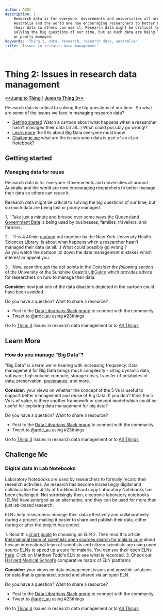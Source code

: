 ```yaml
---
author: ARDC
description: |
    Research data is for everyone. Governments and universities all around
    Australia and the world are now encouraging researchers to better manage
    their data so others can use it. Research data might be critical to
    solving the big questions of our time, but so much data are being lost 
    or poorly managed.
keywords: 'Thing 2, data, research, research data, australia'
title: 'Issues in research data management'

---
```

# Thing 2: Issues in research data management

**[&lt;&lt;Jump to Thing 1](thing-1.md) [Jump to Thing 3&gt;&gt;](thing-3.md)**

Research data is critical to solving the big questions of our time.  So
what are some of the issues we face in managing research data?

* [Getting started](#getting-started) Watch a cartoon about what happens when a
    researcher hasn't managed their data (at all…) What could possibly
    go wrong!?
* [Learn more](#learn-more) the 5Vs about Big Data everyone must know
* [Challenge me](#challenge-me) what are the issues when data is part of an eLab
    Notebook?

## Getting started
### Managing data for reuse

Research data is for everyone. Governments and universities all around
Australia and the world are now encouraging researchers to better manage
their data so others can reuse it.

Research data might be critical to solving the big questions of our
time, but so much data are being lost or poorly managed.

1.   Take just a minute and browse over some ways the [Queensland
Government
Data](https://data.qld.gov.au/article/case-studies "Queensland government using data")
is being used by businesses, families, travellers, and farmers.

2.   This 4.40min
[cartoon](https://www.youtube.com/watch?v=66oNv_DJuPc "YouTube cartoon")
put together by the New York University Health Sciences Library, is
about what happens when a researcher hasn't managed their data (at all…)
What could possibly go wrong!?\
As you watch the cartoon jot down the data management mistakes which
interest or appeal you.

3.   Now, scan through the dot points in the *Consider the following*
section of the University of the Sunshine Coast's
[LibGuide](http://libguides.usc.edu.au/c.php?g=508408&p=3477838 "USC libguide - Consider the following")
which provides advice for researchers on how to manage their data.

**Consider:** how just one of the data disasters depicted in the cartoon
could have been avoided.

Do you have a question? Want to share a resource?

- Post to the [Data Librarians Slack group](https://tiny.cc/data-librarians) to connect with the community.
- Tweet to [@ardc_au](https://twitter.com/ardc_au) using \#23things

Go to [Thing 3](thing-3.md) Issues in research data management or to [All Things](index.md)

## Learn More
### How do you manage "Big Data"?


"Big Data" is a term we're hearing with increasing frequency. Data
management for Big Data brings much complexity - citing dynamic data,
software, high volume compute, storage costs, transfer of petabytes of
data, preservation,
[provenance](https://www.ands.org.au/working-with-data/publishing-and-reusing-data/data-provenance "Data provenance"),
and more.

**Consider:** your views on whether the concept of the 5 Vs is useful to
support better management and reuse of Big Data. If you don't think the
5 Vs is of value, is there another framework or concept model which
could be useful for exploring data management for big data?

Do you have a question? Want to share a resource?

- Post to the [Data Librarians Slack group](https://tiny.cc/data-librarians) to connect with the community.
- Tweet to [@ardc_au](https://twitter.com/ardc_au) using \#23things

Go to [Thing 3](thing-3.md) Issues in research data management or to [All Things](index.md)

## Challenge Me
### Digital data in Lab Notebooks

Laboratory Notebooks are used by researchers to formally record their
research activities. As research has become increasingly digital and
collaborative the utility of traditional hard copy Laboratory Notebooks
has been challenged. Not surprisingly then, electronic laboratory notebooks (ELNs) have
emerged as an alternative, and they can be used for more than just
lab-based research.

ELNs help researchers manage their data effectively and collaboratively
during a project, making it easier to share and publish their data,
either during or after the project has ended.

1\. Read this [short guide](https://dx.doi.org/10.1038/d41586-018-05895-3) to choosing an ELN 
2\. Then read this article [International team of scientists open sources search for malaria cure](https://opensource.com/life/14/6/international-team-open-sources-search-malaria-cure) about how an international team of scientists and citizen scientists are using open source ELNs to speed up a cure for malaria. You can see their open ELNs [here](http://malaria.ourexperiment.org/). Click on Matthew Todd's ELN to see what is recorded.
3\. Check out [Harvard Medical School’s](http://malaria.ourexperiment.org/) comparative matrix of ELN platforms

**Consider:** your views on data management issues and possible
solutions for data that is generated, stored and shared via an open ELN.

Do you have a question? Want to share a resource?

- Post to the [Data Librarians Slack group](https://tiny.cc/data-librarians) to connect with the community.
- Tweet to [@ardc_au](https://twitter.com/ardc_au) using \#23things

Go to [Thing 3](thing-3.md) Issues in research data management or to [All Things](index.md)
